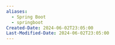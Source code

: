 ```yaml
---
aliases:
  - Spring Boot
  - springboot
Created-Date: 2024-06-02T23:05:00
Last-Modified-Date: 2024-06-02T23:05:00
---
```

